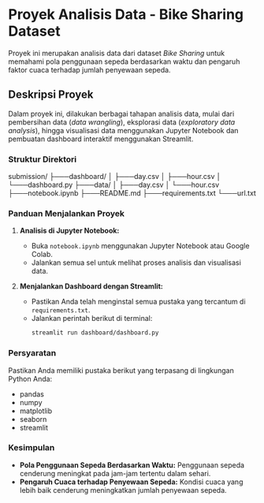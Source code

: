 # Proyek Analisis Data - Bike Sharing Dataset

Proyek ini merupakan analisis data dari dataset *Bike Sharing* untuk memahami pola penggunaan sepeda berdasarkan waktu dan pengaruh faktor cuaca terhadap jumlah penyewaan sepeda.

## Deskripsi Proyek

Dalam proyek ini, dilakukan berbagai tahapan analisis data, mulai dari pembersihan data (*data wrangling*), eksplorasi data (*exploratory data analysis*), hingga visualisasi data menggunakan Jupyter Notebook dan pembuatan dashboard interaktif menggunakan Streamlit.

### Struktur Direktori

submission/
├───dashboard/
│   ├───day.csv
│   ├───hour.csv
│   └───dashboard.py
├───data/
│   ├───day.csv
│   └───hour.csv
├───notebook.ipynb
├───README.md
├───requirements.txt
└───url.txt




### Panduan Menjalankan Proyek

1. **Analisis di Jupyter Notebook:**
   - Buka `notebook.ipynb` menggunakan Jupyter Notebook atau Google Colab.
   - Jalankan semua sel untuk melihat proses analisis dan visualisasi data.

2. **Menjalankan Dashboard dengan Streamlit:**
   - Pastikan Anda telah menginstal semua pustaka yang tercantum di `requirements.txt`.
   - Jalankan perintah berikut di terminal:
     ```bash
     streamlit run dashboard/dashboard.py
     ```

### Persyaratan

Pastikan Anda memiliki pustaka berikut yang terpasang di lingkungan Python Anda:

- pandas
- numpy
- matplotlib
- seaborn
- streamlit

### Kesimpulan

- **Pola Penggunaan Sepeda Berdasarkan Waktu:** Penggunaan sepeda cenderung meningkat pada jam-jam tertentu dalam sehari.
- **Pengaruh Cuaca terhadap Penyewaan Sepeda:** Kondisi cuaca yang lebih baik cenderung meningkatkan jumlah penyewaan sepeda.
